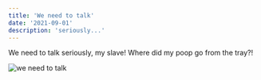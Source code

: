 ```yaml
---
title: 'We need to talk'
date: '2021-09-01'
description: 'seriously...'
---
```


We need to talk seriously, my slave! Where did my poop go from the tray?!

![we need to talk](https://scontent.frix2-1.fna.fbcdn.net/v/t1.6435-9/157237254_2004044356431820_4811056214567759961_n.jpg?_nc_cat=110&ccb=1-5&_nc_sid=8bfeb9&_nc_ohc=u5uydUVLJUEAX_e-g8p&_nc_ht=scontent.frix2-1.fna&oh=c9f4352c9015cce651a9be07fb474fdd&oe=6154C0D6 'We need to talk')
